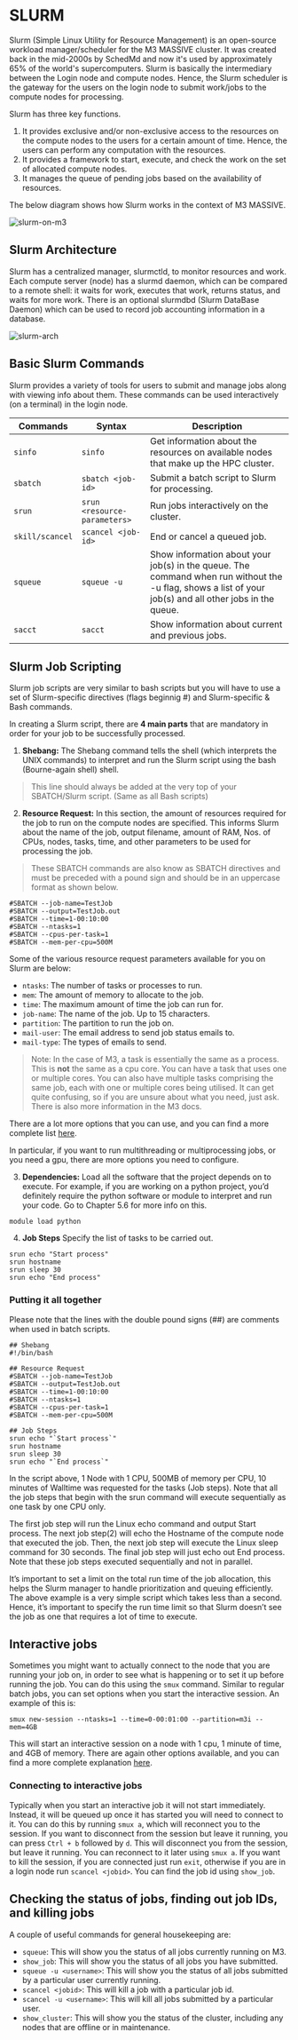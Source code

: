 # SLURM

Slurm (Simple Linux Utility for Resource Management) is an open-source workload manager/scheduler for the M3 MASSIVE cluster. It was created back in the mid-2000s by SchedMd and now it's used by approximately 65% of the world's supercomputers. Slurm is basically the intermediary between the Login node and compute nodes. Hence, the Slurm scheduler is the gateway for the users on the login node to submit work/jobs to the compute nodes for processing.

Slurm has three key functions. 
1. It provides exclusive and/or non-exclusive access to the resources on the compute nodes to the users for a certain amount of time. Hence, the users can perform any computation with the resources. 
2. It provides a framework to start, execute, and check the work on the set of allocated compute nodes. 
3. It manages the queue of pending jobs based on the availability of resources.

The below diagram shows how Slurm works in the context of M3 MASSIVE.

![slurm-on-m3](./imgs/slurm-on-m3.png)

## Slurm Architecture
Slurm has a centralized manager, slurmctld, to monitor resources and work. Each compute server (node) has a slurmd daemon, which can be compared to a remote shell: it waits for work, executes that work, returns status, and waits for more work. There is an optional slurmdbd (Slurm DataBase Daemon) which can be used to record job accounting information in a database.

![slurm-arch](./imgs/slurm-arch.gif)

## Basic Slurm Commands
Slurm provides a variety of tools for users to submit and manage jobs along with viewing info about them. These commands can be used interactively (on a terminal) in the login node.

| Commands | Syntax | Description |
| --- | --- | --- |
| `sinfo` | `sinfo` | Get information about the resources on available nodes that make up the HPC cluster. |
| `sbatch` | `sbatch <job-id>` | Submit a batch script to Slurm for processing. |
| `srun` | `srun <resource-parameters>` | Run jobs interactively on the cluster. |
| `skill/scancel` | `scancel <job-id>` | End or cancel a queued job. |
| `squeue` | `squeue -u` | Show information about your job(s) in the queue. The command when run without the -u flag, shows a list of your job(s) and all other jobs in the queue. |
| `sacct` | `sacct` | Show information about current and previous jobs.  |

## Slurm Job Scripting
Slurm job scripts are very similar to bash scripts but you will have to use a set of Slurm-specific directives (flags beginnig #) and Slurm-specific & Bash commands. 

In creating a Slurm script, there are **4 main parts** that are mandatory in order for your job to be successfully processed.

1. **Shebang:** The Shebang command tells the shell (which interprets the UNIX commands) to interpret and run the Slurm script using the bash (Bourne-again shell) shell.

> This line should always be added at the very top of your SBATCH/Slurm script. (Same as all Bash scripts)

2. **Resource Request:** In this section, the amount of resources required for the job to run on the compute nodes are specified. This informs Slurm about the name of the job, output filename, amount of RAM, Nos. of CPUs, nodes, tasks, time, and other parameters to be used for processing the job.

> These SBATCH commands are also know as SBATCH directives and must be preceded with a pound sign and should be in an uppercase format as shown below.

```
#SBATCH --job-name=TestJob
#SBATCH --output=TestJob.out
#SBATCH --time=1-00:10:00
#SBATCH --ntasks=1
#SBATCH --cpus-per-task=1
#SBATCH --mem-per-cpu=500M
```

Some of the various resource request parameters available for you on Slurm are below:

- `ntasks`: The number of tasks or processes to run.
- `mem`: The amount of memory to allocate to the job.
- `time`: The maximum amount of time the job can run for.
- `job-name`: The name of the job. Up to 15 characters.
- `partition`: The partition to run the job on.
- `mail-user`: The email address to send job status emails to.
- `mail-type`: The types of emails to send.

> Note: In the case of M3, a task is essentially the same as a process. This is **not** the same as a cpu core. You can have a task that uses one or multiple cores. You can also have multiple tasks comprising the same job, each with one or multiple cores being utilised. It can get quite confusing, so if you are unsure about what you need, just ask. There is also more information in the M3 docs.

There are a lot more options that you can use, and you can find a more complete list [here](https://docs.massive.org.au/M3/slurm/simple-batch-jobs.html).

In particular, if you want to run multithreading or multiprocessing jobs, or you need a gpu, there are more options you need to configure.

3. **Dependencies:** Load all the software that the project depends on to execute. For example, if you are working on a python project, you’d definitely require the python software or module to interpret and run your code. Go to Chapter 5.6 for more info on this.

```
module load python
```

4. **Job Steps** Specify the list of tasks to be carried out.

```
srun echo "Start process"
srun hostname
srun sleep 30
srun echo "End process"
```

### Putting it all together
Please note that the lines with the double pound signs (##) are comments when used in batch scripts.

```
## Shebang
#!/bin/bash

## Resource Request
#SBATCH --job-name=TestJob
#SBATCH --output=TestJob.out
#SBATCH --time=1-00:10:00
#SBATCH --ntasks=1
#SBATCH --cpus-per-task=1
#SBATCH --mem-per-cpu=500M

## Job Steps
srun echo "`Start process`"
srun hostname
srun sleep 30
srun echo "`End process`"
```

In the script above, 1 Node with 1 CPU, 500MB of memory per CPU, 10 minutes of Walltime was requested for the tasks (Job steps). Note that all the job steps that begin with the srun command will execute sequentially as one task by one CPU only.

The first job step will run the Linux echo command and output Start process. The next job step(2) will echo the Hostname of the compute node that executed the job. Then, the next job step will execute the Linux sleep command for 30 seconds. The final job step will just echo out End process. Note that these job steps executed sequentially and not in parallel.

It’s important to set a limit on the total run time of the job allocation, this helps the Slurm manager to handle prioritization and queuing efficiently. The above example is a very simple script which takes less than a second. Hence, it’s important to specify the run time limit so that Slurm doesn’t see the job as one that requires a lot of time to execute.

## Interactive jobs

Sometimes you might want to actually connect to the node that you are running your job on, in order to see what is happening or to set it up before running the job. You can do this using the `smux` command. Similar to regular batch jobs, you can set options when you start the interactive session. An example of this is:

`smux new-session --ntasks=1 --time=0-00:01:00 --partition=m3i --mem=4GB`

This will start an interactive session on a node with 1 cpu, 1 minute of time, and 4GB of memory. There are again other options available, and you can find a more complete explanation [here](https://docs.massive.org.au/M3/slurm/interactive-jobs.html).

### Connecting to interactive jobs

Typically when you start an interactive job it will not start immediately. Instead, it will be queued up once it has started you will need to connect to it. You can do this by running `smux a`, which will reconnect you to the session. If you want to disconnect from the session but leave it running, you can press `Ctrl + b` followed by `d`. This will disconnect you from the session, but leave it running. You can reconnect to it later using `smux a`. If you want to kill the session, if you are connected just run `exit`, otherwise if you are in a login node run `scancel <jobid>`. You can find the job id using `show_job`.

## Checking the status of jobs, finding out job IDs, and killing jobs

A couple of useful commands for general housekeeping are:

- `squeue`: This will show you the status of all jobs currently running on M3.
- `show_job`: This will show you the status of all jobs you have submitted.
- `squeue -u <username>`: This will show you the status of all jobs submitted by a particular user currently running.
- `scancel <jobid>`: This will kill a job with a particular job id.
- `scancel -u <username>`: This will kill all jobs submitted by a particular user.
- `show_cluster`: This will show you the status of the cluster, including any nodes that are offline or in maintenance.